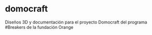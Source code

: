 # domocraft
Diseños 3D y documentación para el proyecto Domocraft del programa #Breakers de la fundación Orange
